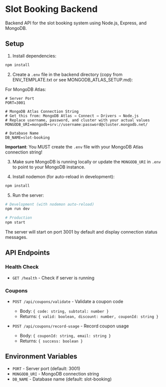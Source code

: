 # Slot Booking Backend

Backend API for the slot booking system using Node.js, Express, and MongoDB.

## Setup

1. Install dependencies:
```bash
npm install
```

2. Create a `.env` file in the backend directory (copy from ENV_TEMPLATE.txt or see MONGODB_ATLAS_SETUP.md):

For MongoDB Atlas:
```env
# Server Port
PORT=3001

# MongoDB Atlas Connection String
# Get this from: MongoDB Atlas → Connect → Drivers → Node.js
# Replace username, password, and cluster with your actual values
MONGODB_URI=mongodb+srv://username:password@cluster.mongodb.net/

# Database Name
DB_NAME=slot-booking
```

**Important**: You MUST create the `.env` file with your MongoDB Atlas connection string!

3. Make sure MongoDB is running locally or update the `MONGODB_URI` in `.env` to point to your MongoDB instance.

4. Install nodemon (for auto-reload in development):
```bash
npm install
```

5. Run the server:
```bash
# Development (with nodemon auto-reload)
npm run dev

# Production
npm start
```

The server will start on port 3001 by default and display connection status messages.

## API Endpoints

### Health Check
- `GET /health` - Check if server is running

### Coupons
- `POST /api/coupons/validate` - Validate a coupon code
  - Body: `{ code: string, subtotal: number }`
  - Returns: `{ valid: boolean, discount: number, couponId: string }`

- `POST /api/coupons/record-usage` - Record coupon usage
  - Body: `{ couponId: string, email: string }`
  - Returns: `{ success: boolean }`

## Environment Variables

- `PORT` - Server port (default: 3001)
- `MONGODB_URI` - MongoDB connection string
- `DB_NAME` - Database name (default: slot-booking)


